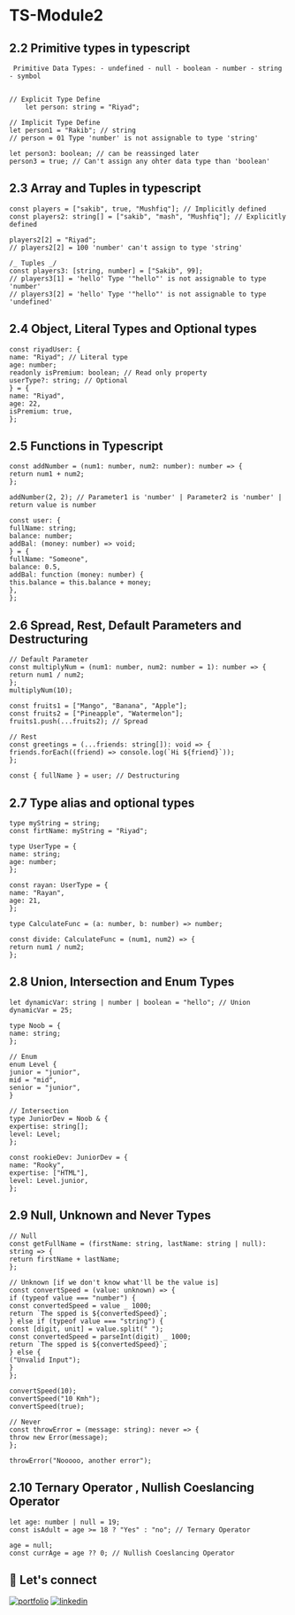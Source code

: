 # TS-Module2

## 2.2 Primitive types in typescript

```tsx
 Primitive Data Types: - undefined - null - boolean - number - string - symbol


// Explicit Type Define
    let person: string = "Riyad";

// Implicit Type Define
let person1 = "Rakib"; // string
// person = 01 Type 'number' is not assignable to type 'string'

let person3: boolean; // can be reassinged later
person3 = true; // Can't assign any ohter data type than 'boolean'
```

## 2.3 Array and Tuples in typescript

```tsx
const players = ["sakib", true, "Mushfiq"]; // Implicitly defined
const players2: string[] = ["sakib", "mash", "Mushfiq"]; // Explicitly defined

players2[2] = "Riyad";
// players2[2] = 100 'number' can't assign to type 'string'

/_ Tuples _/
const players3: [string, number] = ["Sakib", 99];
// players3[1] = 'hello' Type '"hello"' is not assignable to type 'number'
// players3[2] = 'hello' Type '"hello"' is not assignable to type 'undefined'
```

## 2.4 Object, Literal Types and Optional types

```tsx
const riyadUser: {
name: "Riyad"; // Literal type
age: number;
readonly isPremium: boolean; // Read only property
userType?: string; // Optional
} = {
name: "Riyad",
age: 22,
isPremium: true,
};
```

## 2.5 Functions in Typescript

```tsx
const addNumber = (num1: number, num2: number): number => {
return num1 + num2;
};

addNumber(2, 2); // Parameter1 is 'number' | Parameter2 is 'number' | return value is number

const user: {
fullName: string;
balance: number;
addBal: (money: number) => void;
} = {
fullName: "Someone",
balance: 0.5,
addBal: function (money: number) {
this.balance = this.balance + money;
},
};
```

## 2.6 Spread, Rest, Default Parameters and Destructuring

```tsx
// Default Parameter
const multiplyNum = (num1: number, num2: number = 1): number => {
return num1 / num2;
};
multiplyNum(10);

const fruits1 = ["Mango", "Banana", "Apple"];
const fruits2 = ["Pineapple", "Watermelon"];
fruits1.push(...fruits2); // Spread

// Rest
const greetings = (...friends: string[]): void => {
friends.forEach((friend) => console.log(`Hi ${friend}`));
};

const { fullName } = user; // Destructuring
```

## 2.7 Type alias and optional types

```tsx
type myString = string;
const firtName: myString = "Riyad";

type UserType = {
name: string;
age: number;
};

const rayan: UserType = {
name: "Rayan",
age: 21,
};

type CalculateFunc = (a: number, b: number) => number;

const divide: CalculateFunc = (num1, num2) => {
return num1 / num2;
};
```

## 2.8 Union, Intersection and Enum Types

```tsx
let dynamicVar: string | number | boolean = "hello"; // Union
dynamicVar = 25;

type Noob = {
name: string;
};

// Enum
enum Level {
junior = "junior",
mid = "mid",
senior = "junior",
}

// Intersection
type JuniorDev = Noob & {
expertise: string[];
level: Level;
};

const rookieDev: JuniorDev = {
name: "Rooky",
expertise: ["HTML"],
level: Level.junior,
};
```

## 2.9 Null, Unknown and Never Types

```tsx
// Null
const getFullName = (firstName: string, lastName: string | null): string => {
return firstName + lastName;
};

// Unknown [if we don't know what'll be the value is]
const convertSpeed = (value: unknown) => {
if (typeof value === "number") {
const convertedSpeed = value _ 1000;
return `The spped is ${convertedSpeed}`;
} else if (typeof value === "string") {
const [digit, unit] = value.split(" ");
const convertedSpeed = parseInt(digit) _ 1000;
return `The spped is ${convertedSpeed}`;
} else {
("Unvalid Input");
}
};

convertSpeed(10);
convertSpeed("10 Kmh");
convertSpeed(true);

// Never
const throwError = (message: string): never => {
throw new Error(message);
};

throwError("Nooooo, another error");
```

## 2.10 Ternary Operator , Nullish Coeslancing Operator

```tsx
let age: number | null = 19;
const isAdult = age >= 18 ? "Yes" : "no"; // Ternary Operator

age = null;
const currAge = age ?? 0; // Nullish Coeslancing Operator
```

## 🔗 Let's connect

[![portfolio](https://img.shields.io/badge/my_portfolio-000?style=for-the-badge&logo=ko-fi&logoColor=white)](https://riyad-hossain.vercel.app/)
[![linkedin](https://img.shields.io/badge/linkedin-0A66C2?style=for-the-badge&logo=linkedin&logoColor=white)](https://www.linkedin.com/in/riyaad-hossain/)

